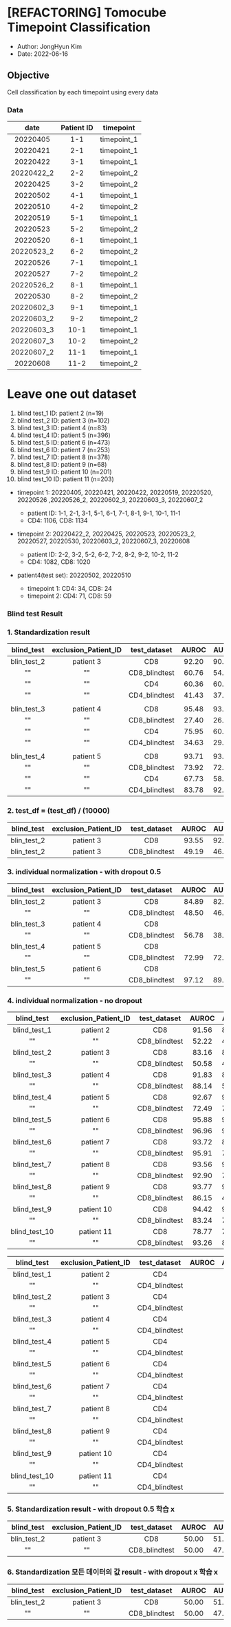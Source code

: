 # [REFACTORING] Tomocube Timepoint Classification 
- Author: JongHyun Kim
- Date: 2022-06-16

## Objective 
Cell classification by each timepoint using every data 

### Data 

|date|Patient ID|timepoint
|:---:|:---:|:---:|
|20220405|1-1|timepoint_1|
|20220421|2-1|timepoint_1|
|20220422|3-1|timepoint_1|
|20220422_2|2-2|timepoint_2|
|20220425|3-2|timepoint_2|
|20220502|4-1|timepoint_1|
|20220510|4-2|timepoint_2|
|20220519|5-1|timepoint_1|
|20220523|5-2|timepoint_2|
|20220520|6-1|timepoint_1|
|20220523_2|6-2|timepoint_2|
|20220526|7-1|timepoint_1|
|20220527|7-2|timepoint_2|
|20220526_2|8-1|timepoint_1|
|20220530|8-2|timepoint_2|
|20220602_3|9-1|timepoint_1|
|20220603_2|9-2|timepoint_2|
|20220603_3|10-1|timepoint_1|
|20220607_3|10-2|timepoint_2|
|20220607_2|11-1|timepoint_1|
|20220608|11-2|timepoint_2|

# Leave one out dataset 
1) blind test_1 ID: patient 2 (n=19)
2) blind test_2 ID: patient 3 (n=102)
3) blind test_3 ID: patient 4 (n=83)
4) blind test_4 ID: patient 5 (n=396)
5) blind test_5 ID: patient 6 (n=473)
6) blind test_6 ID: patient 7 (n=253)
7) blind test_7 ID: patient 8 (n=378)
8) blind test_8 ID: patient 9 (n=68)
9) blind test_9 ID: patient 10 (n=201)
10) blind test_10 ID: patient 11 (n=203)

- timepoint 1: 20220405, 20220421, 20220422, 20220519, 20220520, 20220526 ,20220526_2, 20220602_3, 20220603_3, 20220607_2
    - patient ID: 1-1, 2-1, 3-1, 5-1, 6-1, 7-1, 8-1, 9-1, 10-1, 11-1
    - CD4: 1106, CD8: 1134
    
- timepoint 2: 20220422_2, 20220425, 20220523, 20220523_2, 20220527, 20220530, 20220603_2, 20220607_3, 20220608
    - patient ID: 2-2, 3-2, 5-2, 6-2, 7-2, 8-2, 9-2, 10-2, 11-2 
    - CD4: 1082, CD8: 1020


- patient4(test set): 20220502, 20220510 
    - timepoint 1: CD4: 34, CD8: 24
    - timepoint 2: CD4: 71, CD8: 59


### Blind test Result 

### 1. Standardization result 
|blind_test|exclusion_Patient_ID|test_dataset|AUROC|AUPR|ACC|loss
|:---:|:---:|:---:|:---:|:---:|:---:|:---:|
|blin_test_2|patient 3|CD8|92.20|90.90|92.06|0.300
|""|""|CD8_blindtest|60.76|54.31|61.76|0.80
|""|""|CD4|60.36|60.12|60.18|0.78
|""|""|CD4_blindtest|41.43|37.18|39.58|1.366
||
|blin_test_3|patient 4|CD8|95.48|93.30|93.98|
|""|""|CD8_blindtest|27.40|26.57|48.19|
|""|""|CD4|75.95|60.80|66.82|
|""|""|CD4_blindtest|34.63|29.07|37.14|
||
|blin_test_4|patient 5|CD8|93.71|93.46|93.51|0.275
|""|""|CD8_blindtest|73.92|72.61|73.48|0.50
|""|""|CD4|67.73|58.07|66.67|0.557
|""|""|CD4_blindtest|83.78|92.65|87.19|0.31

### 2. test_df = (test_df) / (10000)
|blind_test|exclusion_Patient_ID|test_dataset|AUROC|AUPR|ACC|loss
|:---:|:---:|:---:|:---:|:---:|:---:|:---:|
|blin_test_2|patient 3|CD8|93.55|92.20|93.46|0.27
|blin_test_2|patient 3|CD8_blindtest|49.19|46.77|51.96|1.027

### 3. individual normalization - with dropout 0.5 
|blind_test|exclusion_Patient_ID|test_dataset|AUROC|AUPR|ACC|loss
|:---:|:---:|:---:|:---:|:---:|:---:|:---:|
|blin_test_2|patient 3|CD8|84.89|82.90|84.58|0.48
|""|""|CD8_blindtest|48.50|46.46|50.98|0.77
|blin_test_3|patient 4|CD8||||
|""|""|CD8_blindtest|56.78|38.80|72.29|0.63
|blin_test_4|patient 5|CD8||||
|""|""|CD8_blindtest|72.99|72.85|72.47|0.81
|blin_test_5|patient 6|CD8||||
|""|""|CD8_blindtest|97.12|89.87|90.70|0.303


### 4. individual normalization - no dropout 
|blind_test|exclusion_Patient_ID|test_dataset|AUROC|AUPR|ACC|loss
|:---:|:---:|:---:|:---:|:---:|:---:|:---:|
|blind_test_1|patient 2|CD8|91.56|89.27|91.44|0.35
|""|""|CD8_blindtest|52.22|47.37|47.37|0.85
|blind_test_2|patient 3|CD8|83.16|81.89|82.71|0.49
|""|""|CD8_blindtest|50.58|47.37|52.94|0.79
|blind_test_3|patient 4|CD8|91.83|86.63|89.35|0.46
|""|""|CD8_blindtest|88.14|51.12|75.90|0.54
|blind_test_4|patient 5|CD8|92.67|92.46|92.43|0.29
|""|""|CD8_blindtest|72.49|72.37|71.97|0.91
|blind_test_5|patient 6|CD8|95.88|92.31|92.13|0.32
|""|""|CD8_blindtest|96.96|90.19|91.12|0.27
|blind_test_6|patient 7|CD8|93.72|89.87|90.45|0.40
|""|""|CD8_blindtest|95.91|77.88|81.03|0.44
|blind_test_7|patient 8|CD8|93.56|92.39|93.05|0.35
|""|""|CD8_blindtest|92.90|73.38|71.69|0.4933
|blind_test_8|patient 9|CD8|93.77|90.42|92.20|0.31
|""|""|CD8_blindtest|86.15|49.74|79.41|0.44
|blind_test_9|patient 10|CD8|94.42|94.05|94.63|0.25
|""|""|CD8_blindtest|83.24|74.57|81.59|0.60
|blind_test_10|patient 11|CD8|78.77|72.82|79.90|0.80
|""|""|CD8_blindtest|93.26|89.71|92.61|0.27


|blind_test|exclusion_Patient_ID|test_dataset|AUROC|AUPR|ACC|loss
|:---:|:---:|:---:|:---:|:---:|:---:|:---:|
|blind_test_1|patient 2|CD4||||
|""|""|CD4_blindtest||||
|blind_test_2|patient 3|CD4||||
|""|""|CD4_blindtest||||
|blind_test_3|patient 4|CD4||||
|""|""|CD4_blindtest||||
|blind_test_4|patient 5|CD4||||
|""|""|CD4_blindtest||||
|blind_test_5|patient 6|CD4||||
|""|""|CD4_blindtest||||
|blind_test_6|patient 7|CD4||||
|""|""|CD4_blindtest||||
|blind_test_7|patient 8|CD4||||
|""|""|CD4_blindtest||||
|blind_test_8|patient 9|CD4||||
|""|""|CD4_blindtest||||
|blind_test_9|patient 10|CD4||||
|""|""|CD4_blindtest||||
|blind_test_10|patient 11|CD4||||
|""|""|CD4_blindtest||||





### 5. Standardization result - with dropout 0.5 학습 x 
|blind_test|exclusion_Patient_ID|test_dataset|AUROC|AUPR|ACC|loss
|:---:|:---:|:---:|:---:|:---:|:---:|:---:|
|blin_test_2|patient 3|CD8|50.00|51.87|51.87|2.01
|""|""|CD8_blindtest|50.00|47.06|47.06|2.22

### 6. Standardization 모든 데이터의 값 result - with dropout x  학습 x 
|blind_test|exclusion_Patient_ID|test_dataset|AUROC|AUPR|ACC|loss
|:---:|:---:|:---:|:---:|:---:|:---:|:---:|
|blin_test_2|patient 3|CD8|50.00|51.87|51.87|2.01
|""|""|CD8_blindtest|50.00|47.06|47.06|1.84